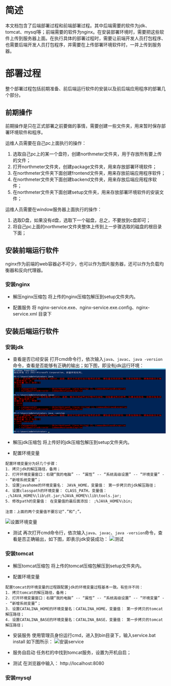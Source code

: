 
# 简述
本文档包含了后端部署过程和前端部署过程。其中后端需要的软件为jdk、tomcat、mysql等；前端需要的软件为nginx。在安装部署环境时，需要把这些软件上传到服务器上面。在执行具体的部署过程时，需要让前端开发人员打包程序、也需要后端开发人员打包程序，并需要在上传部署环境软件时，一并上传到服务器。

# 部署过程
整个部署过程包括前期准备、前后端运行软件的安装以及前后端应用程序的部署几个部分。

## 前期操作

前期操作是只在正式部署之前要做的事情，需要创建一些文件夹，用来暂时保存部署环境软件和程序。

运维人员需要在自己pc上面执行的操作：
1. 选取自己pc上的某一个盘符，创建northmeter文件夹，用于存放所有要上传的文件；
2. 打开northmeter文件夹，创建package文件夹，用来存放部署环境软件；
3. 在northmeter文件夹下面创建frontend文件夹，用来存放前端应用程序软件；
4. 在northmeter文件夹下面创建backend文件夹，用来存放后端应用程序软件；
5. 在northmeter文件夹下面创建setup文件夹，用来存放部署环境软件的安装文件；

运维人员需要在window服务器上面执行的操作：
1. 选取D盘，如果没有d盘，选取下一个磁盘，总之，不要放到c盘即可；
2. 将自己pc上面的northmeter文件夹整体上传到上一步骤选取的磁盘的根目录下面；


## 安装前端运行软件
nginx作为前端的web容器必不可少，也可以作为图片服务器，还可以作为负载均衡器和反向代理器。

### 安装nginx
- 解压nginx压缩包
将上传的nginx压缩包解压到setup文件夹内。

- 配置服务
将 nginx-service.exe、nginx-service.exe.config、nginx-service.xml 目录下



## 安装后端运行软件

### 安装jdk

- 查看是否已经安装
打开cmd命令行，依次输入`java`、`javac`、`java -version`命令，查看是否能够有正确的输出；如下图，即没有jdk运行环境：
![没有java环境](https://github.com/zeanzai/Java-Linux/blob/master/image/window-develop/01.png)

- 解压jdk压缩包
将上传好的jdk压缩包解压到setup文件夹内。

- 配置环境变量
```
配置环境变量分为好几个步骤：
1. 拷贝jdk的解压路径，备用；
2. 打开环境变量窗口：右键“我的电脑” -- “属性” -- “系统高级设置” -- “环境变量” -- “新增系统变量”；
3. 设置javahome的环境变量名： JAVA_HOME，变量值： 第一步拷贝的jdk解压路径；
4. 设置classpath的环境变量： CLASS_PATH，变量值： .;%JAVA_HOME%\lib\dt.jar;%JAVA_HOME%\lib\tools.jar;
5. 修改path的变量值： 在变量值的最后面添加： ;%JAVA_HOME%\bin;

注意：上面的两个变量值不要忘记“.”和“;”。
````
![设置环境变量](https://github.com/zeanzai/Java-Linux/blob/master/image/window-develop/02.png)

- 测试
再次打开cmd命令行，依次输入`java`、`javac`、`java -version`命令，查看是否正确输出，如下图，即表示jdk安装成功：
![测试](https://github.com/zeanzai/Java-Linux/blob/master/image/window-develop/03.png)

### 安装tomcat
- 解压tomcat压缩包
将上传的tomcat压缩包解压到setup文件夹内。

- 配置环境变量
```
配置tomcat的环境变量的过程跟配置jdk的环境变量过程基本一致。有些许不同：
1. 拷贝tomcat的解压路径，备用；
2. 打开环境变量窗口：右键“我的电脑” -- “属性” -- “系统高级设置” -- “环境变量” -- “新增系统变量”；
3. 设置CATALINA_HOME的环境变量名：CATALINA_HOME，变量值： 第一步拷贝的tomcat解压路径；
4. 设置CATALINA_BASE的环境变量名：CATALINA_BASE，变量值： 第一步拷贝的tomcat解压路径；
```

- 安装服务
使用管理员身份运行cmd，进入到bin目录下，输入service.bat install
如下图所示：
![安装service](https://github.com/zeanzai/Java-Linux/blob/master/image/window-develop/04.png)

- 服务自启动
任务栏的中找到tomcat服务，设置为开机自启；

- 测试
在浏览器中输入： http://localhost:8080

### 安装mysql
